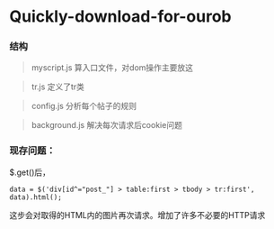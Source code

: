 # Quickly-download-for-ourob

### 结构

> myscript.js     算入口文件，对dom操作主要放这

> tr.js           定义了tr类
 
> config.js       分析每个帖子的规则
 
> background.js   解决每次请求后cookie问题


### 现存问题：

$.get()后，

``
data = $('div[id^="post_"] > table:first > tbody > tr:first', data).html();
``

这步会对取得的HTML内的图片再次请求。增加了许多不必要的HTTP请求
